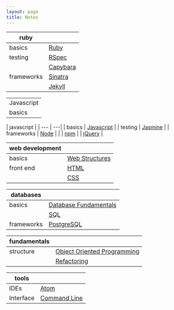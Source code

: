 ```yaml
---
layout: page
title: Notes
---
```


| ruby |  |
| --- | ---|
| basics | [Ruby](notes/ruby.html)
| testing | [RSpec](notes/rspec.html) |
| | [Capybara](notes/capybara.html) |
| frameworks | [Sinatra](notes/sinatra.html) |
| | [Jekyll](notes/jekyll.html) |


<table>
  <tr>
    <td colspan="2">Javascript</td>
  </tr>
  <tr>
    <td>basics</td>
     <td><a href="notes/javascript.html"></td>
  </tr>
</table>


| javascript  |
| --- | ---|
| basics | [Javascript](notes/javascript.html) |
| testing | [Jasmine](notes/jasmine.html) |
| frameworks | [Node](notes/node.html) |
| | [npm](/notes/node.html#npm)
| | [jQuery](notes/jquery.html) |

| web development |  |
| --- | ---|
| basics | [Web Structures](notes/www.html) |
| front end | [HTML](notes/html.html) |
| | [CSS](notes/css.html) |

| databases | |
| --- | --- |
| basics | [Database Fundamentals](notes/db.html) |
| | [SQL](notes/sql.html) |
| frameworks | [PostgreSQL](notes/psql.html) |

| fundamentals | |
| --- | --- |
| structure | [Object Oriented Programming](notes/oop.html) |
| | [Refactoring](notes/refactoring.html) |

| tools | |
| --- | --- |
| IDEs | [Atom](notes/atom.html) |
| Interface | [Command Line](notes/cmd_line.html) |

<!--stackedit_data:
eyJoaXN0b3J5IjpbMTk5MTg0MDg2MSwxMTM4NzUzMDYwLC0xND
E1NzYwNzk1LDExODI2ODg1MDksLTQwMzI0MTQ4LC0xOTkwNDM1
OTcwLC0yMjYxNzUxMzhdfQ==
-->
